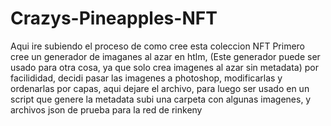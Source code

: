 # Crazys-Pineapples-NFT
Aqui ire subiendo el proceso de como cree esta coleccion NFT
Primero cree un generador de imaganes al azar en htlm, (Este generador puede ser usado para otra cosa, ya que solo crea imagenes al azar sin metadata)
por facilididad, decidi pasar las imagenes a photoshop, modificarlas y ordenarlas por capas, aqui dejare el archivo, para luego ser usado en un script que genere la metadata
subi una carpeta con algunas imagenes, y archivos json de prueba para la red de rinkeny
